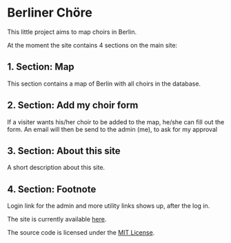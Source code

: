 # Berliner Chöre

This little project aims to map choirs in Berlin.

At the moment the site contains 4 sections on the main site: 

## 1. Section: Map
This section contains a map of Berlin with all choirs in the database.

## 2. Section: Add my choir form
If a visiter wants his/her choir to be added to the map, he/she can fill out the form. An email will then be send to the admin (me), to ask for my approval

## 3. Section: About this site
A short description about this site.

## 4. Section: Footnote
Login link for the admin and more utility links shows up, after the log in.

The site is currently available [here](http://berliner-choere.herokuapp.com).

The source code is licensed under the [MIT License](LICENSE.txt).
